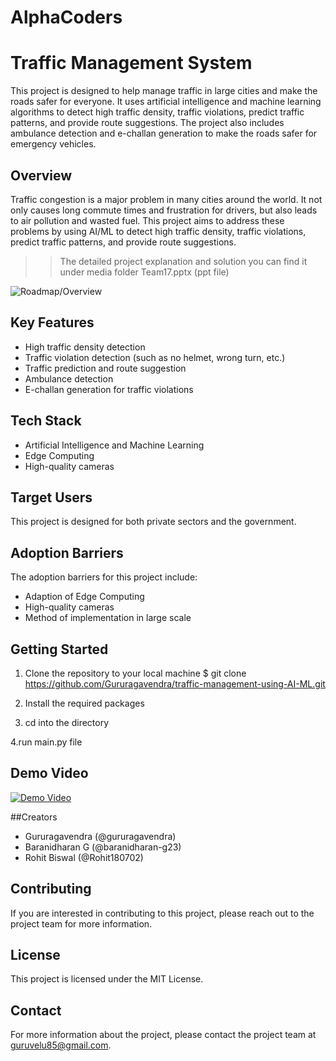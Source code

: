 # AlphaCoders
# Traffic Management System

This project is designed to help manage traffic in large cities and make the roads safer for everyone. It uses artificial intelligence and machine learning algorithms to detect high traffic density, traffic violations, predict traffic patterns, and provide route suggestions. The project also includes ambulance detection and e-challan generation to make the roads safer for emergency vehicles.

## Overview

Traffic congestion is a major problem in many cities around the world. It not only causes long commute times and frustration for drivers, but also leads to air pollution and wasted fuel. This project aims to address these problems by using AI/ML to detect high traffic density, traffic violations, predict traffic patterns, and provide route suggestions.

>>The detailed project explanation and solution you can find it under media folder Team17.pptx (ppt file)

![Roadmap/Overview](https://github.com/Gururagavendra/AlphaCoders/blob/main/media/Block%20Diagram.png)

## Key Features

- High traffic density detection
- Traffic violation detection (such as no helmet, wrong turn, etc.)
- Traffic prediction and route suggestion
- Ambulance detection
- E-challan generation for traffic violations

## Tech Stack

- Artificial Intelligence and Machine Learning
- Edge Computing
- High-quality cameras

## Target Users

This project is designed for both private sectors and the government.

## Adoption Barriers

The adoption barriers for this project include:

- Adaption of Edge Computing
- High-quality cameras
- Method of implementation in large scale

## Getting Started

1. Clone the repository to your local machine
$ git clone https://github.com/Gururagavendra/traffic-management-using-AI-ML.git

2. Install the required packages

3. cd into the directory

4.run main.py file


## Demo Video
<a href="https://youtu.be/Wk3GxuGkH8k">
  <img src="https://www.aiplusinfo.com/wp-content/uploads/2022/03/AI-in-Traffic-Management-.jpg" alt="Demo Video">
</a>

##Creators

- Gururagavendra (@gururagavendra)
- Baranidharan G (@baranidharan-g23)
- Rohit Biswal   (@Rohit180702)

## Contributing

If you are interested in contributing to this project, please reach out to the project team for more information.

## License

This project is licensed under the MIT License.

## Contact

For more information about the project, please contact the project team at guruvelu85@gmail.com.
